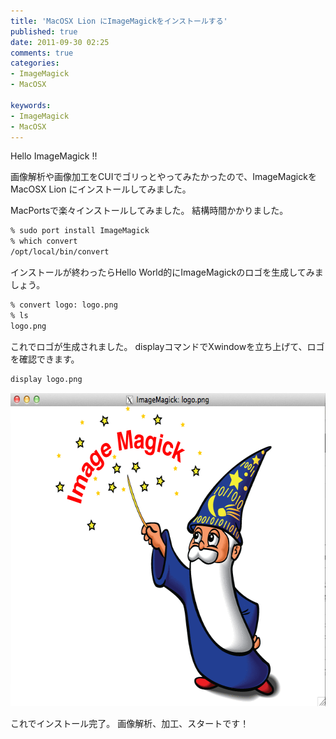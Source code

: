 ```yaml
---
title: 'MacOSX Lion にImageMagickをインストールする'
published: true
date: 2011-09-30 02:25
comments: true
categories:
- ImageMagick
- MacOSX

keywords:
- ImageMagick
- MacOSX
---
```

Hello ImageMagick !!

画像解析や画像加工をCUIでゴリっとやってみたかったので、ImageMagickをMacOSX Lion にインストールしてみました。

MacPortsで楽々インストールしてみました。
結構時間かかりました。

```sh
% sudo port install ImageMagick
% which convert
/opt/local/bin/convert
```

インストールが終わったらHello World的にImageMagickのロゴを生成してみましょう。
```sh
% convert logo: logo.png
% ls
logo.png
```

これでロゴが生成されました。
displayコマンドでXwindowを立ち上げて、ロゴを確認できます。
```sh
display logo.png
```

<a href="/imgs/archives/2011/09/ddfed2e484b12ba9fa2ab6c98eddc793.png"><img src="/imgs/archives/2011/09/ddfed2e484b12ba9fa2ab6c98eddc793.png" alt="" title="スクリーンショット 2011-09-30 2.14.14" width="640" height="501" class="alignnone size-full wp-image-774" /></a>

これでインストール完了。
画像解析、加工、スタートです！